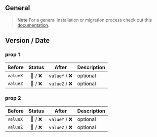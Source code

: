 ## General

> **Note**
> For a general installation or migration process check out this [documentation](https://www.npmjs.com/package/@db-ui/components).

## Version / Date

### prop 1

| Before   | Status  |     After     | Description |
| -------- | :-----: | :-----------: | ----------- |
| `valueX` | 🔁 / ❌ | `valueY` / ❌ | optional    |
| `valueZ` | 🔁 / ❌ | `valueZ` / ❌ | optional    |

### prop 2

| Before   | Status  |     After     | Description |
| -------- | :-----: | :-----------: | ----------- |
| `valueX` | 🔁 / ❌ | `valueY` / ❌ | optional    |
| `valueZ` | 🔁 / ❌ | `valueZ` / ❌ | optional    |

